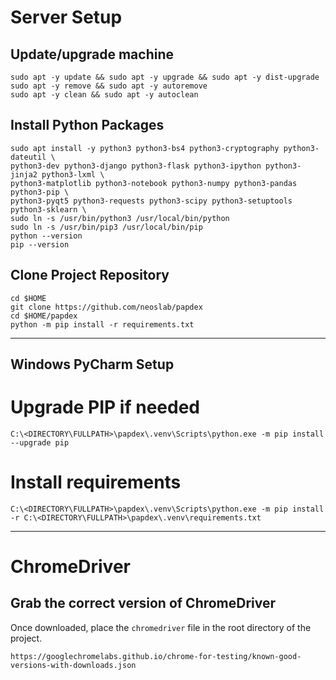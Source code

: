 # Server Setup

## Update/upgrade machine

```
sudo apt -y update && sudo apt -y upgrade && sudo apt -y dist-upgrade
sudo apt -y remove && sudo apt -y autoremove
sudo apt -y clean && sudo apt -y autoclean
```

## Install Python Packages

```
sudo apt install -y python3 python3-bs4 python3-cryptography python3-dateutil \
python3-dev python3-django python3-flask python3-ipython python3-jinja2 python3-lxml \
python3-matplotlib python3-notebook python3-numpy python3-pandas python3-pip \
python3-pyqt5 python3-requests python3-scipy python3-setuptools python3-sklearn \
sudo ln -s /usr/bin/python3 /usr/local/bin/python
sudo ln -s /usr/bin/pip3 /usr/local/bin/pip
python --version
pip --version
```

## Clone Project Repository

```
cd $HOME
git clone https://github.com/neoslab/papdex
cd $HOME/papdex
python -m pip install -r requirements.txt
```

* * *

## Windows PyCharm Setup

# Upgrade PIP if needed

```
C:\<DIRECTORY\FULLPATH>\papdex\.venv\Scripts\python.exe -m pip install --upgrade pip
```

# Install requirements

```
C:\<DIRECTORY\FULLPATH>\papdex\.venv\Scripts\python.exe -m pip install -r C:\<DIRECTORY\FULLPATH>\papdex\.venv\requirements.txt
```

* * *

# ChromeDriver

## Grab the correct version of ChromeDriver

Once downloaded, place the `chromedriver` file in the root directory of the project.

```
https://googlechromelabs.github.io/chrome-for-testing/known-good-versions-with-downloads.json
```
